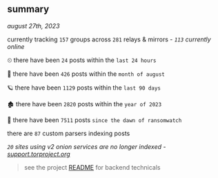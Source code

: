 
## summary
_august 27th, 2023_

currently tracking `157` groups across `281` relays & mirrors - _`113` currently online_

⏲ there have been `24` posts within the `last 24 hours`

🦈 there have been `426` posts within the `month of august`

🪐 there have been `1129` posts within the `last 90 days`

🏚 there have been `2820` posts within the `year of 2023`

🦕 there have been `7511` posts `since the dawn of ransomwatch`

there are `87` custom parsers indexing posts

_`20` sites using v2 onion services are no longer indexed - [support.torproject.org](https://support.torproject.org/onionservices/v2-deprecation/)_

> see the project [README](https://github.com/joshhighet/ransomwatch#ransomwatch--) for backend technicals
